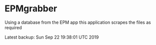 # EPMgrabber
Using a database from the EPM app this application scrapes the files as required


Latest backup: Sun Sep 22 19:38:01 UTC 2019
